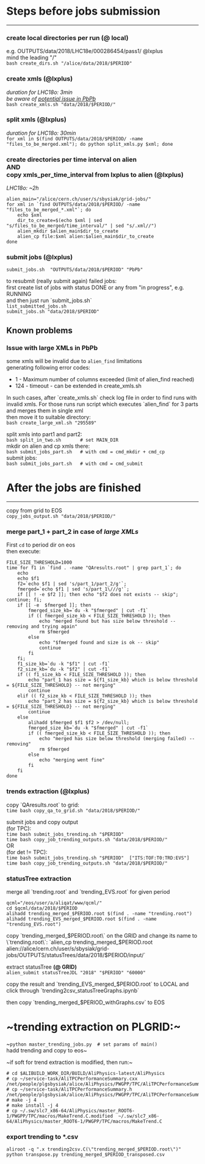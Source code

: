 # Steps before jobs submission
--------

### create local directories per run (@ local)
e.g. OUTPUTS/data/2018/LHC18e/000286454/pass1/ @lxplus  
mind the leading "/"  
`bash create_dirs.sh "/alice/data/2018/$PERIOD"`

### create xmls (@lxplus)       
_duration for LHC18o: 3min_  
_be aware of [potential issue in PbPb](#largeXML)_  
`bash create_xmls.sh "data/2018/$PERIOD/"`

### split xmls (@lxplus)
_duration for LHC18o: 30min_  
`for xml in $(find OUTPUTS/data/2018/$PERIOD/ -name "files_to_be_merged.xml"); do python split_xmls.py $xml; done`

### create directories per time interval on alien <br/> AND <br/> copy xmls_per_time_interval from lxplus to alien (@lxplus)        
_LHC18o: ~2h_  

    alien_main="/alice/cern.ch/user/s/sbysiak/grid-jobs/"
    for xml in `find OUTPUTS/data/2018/$PERIOD/ -name "files_to_be_merged_*.xml"`; do
        echo $xml
        dir_to_create=$(echo $xml | sed "s/files_to_be_merged/time_interval/" | sed "s/.xml//")
        alien_mkdir $alien_main$dir_to_create
        alien_cp file:$xml alien:$alien_main$dir_to_create
    done


### submit jobs (@lxplus)
`submit_jobs.sh  "OUTPUTS/data/2018/$PERIOD" "PbPb"`

to resubmit (really submit again) failed jobs:  
first create list of jobs with status DONE or any from "in progress", e.g. RUNNING  
and then just run \`submit_jobs.sh\`  
`list_submitted_jobs.sh`  
`submit_jobs.sh "data/2018/$PERIOD"`


## Known problems
### Issue with large XMLs in PbPb
some xmls will be invalid due to `alien_find` limitations  
generating following error codes:  
* 1 - Maximum number of columns exceeded (limit of alien_find reached)  
* 124 - timeout - can be extended in create_xmls.sh  

In such cases, after \`create_xmls.sh\` check log file in order to find runs with invalid xmls. For those runs run script which executes \`alien_find\` for 3 parts and merges them in single xml  
then move it to suitable directory:  
`bash create_large_xml.sh "295589"`

split xmls into part1 and part2:  
`bash split_in_two.sh       # set MAIN_DIR`  
mkdir on alien and cp xmls there:  
`bash submit_jobs_part.sh   # with cmd = cmd_mkdir + cmd_cp`  
submit jobs:  
`bash submit_jobs_part.sh   # with cmd = cmd_submit`






# After the jobs are finished
-----------------------------

copy from grid to EOS  
`copy_jobs_output.sh "data/2018/$PERIOD/"`

### merge part_1 + part_2 in case of _large XMLs_
First `cd` to period dir on eos  
then execute:

    FILE_SIZE_THRESHOLD=1000
    time for f1 in `find . -name "QAresults.root" | grep part_1`; do
        echo
        echo $f1
        f2=`echo $f1 | sed 's/part_1/part_2/g'`;
        fmerged=`echo $f1 | sed 's/part_1\///g'`;
        if [[ ! -e $f2 ]]; then echo "$f2 does not exists -- skip"; continue; fi;
        if [[ -e  $fmerged ]]; then
            fmerged_size_kb=`du -k "$fmerged" | cut -f1`
            if (( fmerged_size_kb < FILE_SIZE_THRESHOLD )); then
                echo "merged found but has size below threshold -- removing and trying again"
                rm $fmerged
            else
                echo "$fmerged found and size is ok -- skip"
                continue
            fi
        fi;
        f1_size_kb=`du -k "$f1" | cut -f1`
        f2_size_kb=`du -k "$f2" | cut -f1`
        if (( f1_size_kb < FILE_SIZE_THRESHOLD )); then
            echo "part_1 has size = ${f1_size_kb} which is below threshold = ${FILE_SIZE_THRESHOLD} -- not merging"
            continue
        elif (( f2_size_kb < FILE_SIZE_THRESHOLD )); then
            echo "part_2 has size = ${f2_size_kb} which is below threshold = ${FILE_SIZE_THRESHOLD} -- not merging"
            continue
        else
            alihadd $fmerged $f1 $f2 > /dev/null;
            fmerged_size_kb=`du -k "$fmerged" | cut -f1`
            if (( fmerged_size_kb < FILE_SIZE_THRESHOLD )); then
                echo "merged has size below threshold (merging failed) -- removing"
                rm $fmerged
            else
                echo "merging went fine"
            fi
        fi
    done



### trends extraction (@lxplus)
copy \`QAresults.root\` to grid:  
`time bash copy_qa_to_grid.sh "data/2018/$PERIOD/"`

submit jobs and copy output  
(for TPC):  
`time bash submit_jobs_trending.sh "$PERIOD"`  
`time bash copy_job_trending_outputs.sh "data/2018/$PERIOD/"`  
OR   
(for det != TPC):    
`time bash submit_jobs_trending.sh "$PERIOD"  ["ITS:TOF:T0:TRD:EVS"]`  
`time bash copy_job_trending_outputs.sh "data/2018/$PERIOD/"`

### statusTree extraction

merge all \`trending.root\` and \`trending_EVS.root\` for given period

    qcml="/eos/user/a/aliqat/www/qcml/"
    cd $qcml/data/2018/$PERIOD
    alihadd trending_merged_$PERIOD.root $(find . -name "trending.root")
    alihadd trending_EVS_merged_$PERIOD.root $(find . -name "trending_EVS.root")

copy \`trending_merged_$PERIOD.root\` on the GRID and change its name to \`trending.root\`:
`alien_cp trending_merged_$PERIOD.root alien://alice/cern.ch/user/s/sbysiak/grid-jobs/OUTPUTS/statusTrees/data/2018/$PERIOD/input/`

extract statusTree **(@ GRID)**   
`alien_submit statusTreeJDL "2018" "$PERIOD" "60000"`

copy the result and \`trending_EVS_merged_$PERIOD.root\` to LOCAL and click through \`trending2csv_statusTreeGraphs.ipynb\`

then copy \`trending_merged_$PERIOD_withGraphs.csv\` to EOS




# ~trending extraction on PLGRID:~
~`python master_trending_jobs.py  # set params of main()`  
hadd trending and copy to eos~

~if soft for trend extraction is modified, then run:~

    # cd $ALIBUILD_WORK_DIR/BUILD/AliPhysics-latest/AliPhysics
    # cp ~/service-task/AliTPCPerformanceSummary.cxx /net/people/plgsbysiak/alice/AliPhysics/PWGPP/TPC/AliTPCPerformanceSummary.cxx
    # cp ~/service-task/AliTPCPerformanceSummary.h /net/people/plgsbysiak/alice/AliPhysics/PWGPP/TPC/AliTPCPerformanceSummary.h
    # make -j 4
    # make install -j 4
    # cp ~/.sw/slc7_x86-64/AliPhysics/master_ROOT6-1/PWGPP/TPC/macros/MakeTrend.C.modified  ~/.sw/slc7_x86-64/AliPhysics/master_ROOT6-1/PWGPP/TPC/macros/MakeTrend.C

### export trending to *.csv
`aliroot -q ".x trending2csv.C(\"trending_merged_$PERIOD.root\")"`  
`python transpose.py trending_merged_$PERIOD_transposed.csv`
